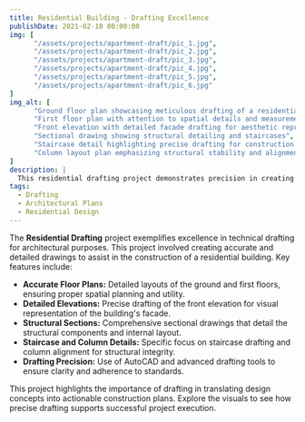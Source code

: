 ```yaml
---
title: Residential Building - Drafting Excellence
publishDate: 2021-02-10 00:00:00
img: [
      "/assets/projects/apartment-draft/pic_1.jpg",
      "/assets/projects/apartment-draft/pic_2.jpg",
      "/assets/projects/apartment-draft/pic_3.jpg",
      "/assets/projects/apartment-draft/pic_4.jpg",
      "/assets/projects/apartment-draft/pic_5.jpg",
      "/assets/projects/apartment-draft/pic_6.jpg"
]
img_alt: [
      "Ground floor plan showcasing meticulous drafting of a residential layout",
      "First floor plan with attention to spatial details and measurements",
      "Front elevation with detailed facade drafting for aesthetic representation",
      "Sectional drawing showing structural detailing and staircases",
      "Staircase detail highlighting precise drafting for construction accuracy",
      "Column layout plan emphasizing structural stability and alignment"
]
description: |
  This residential drafting project demonstrates precision in creating comprehensive architectural drawings. These include detailed floor plans, elevations, sections, and structural layouts, ensuring accuracy and clarity for construction execution.
tags:
  - Drafting
  - Architectural Plans
  - Residential Design
---
```


The **Residential Drafting** project exemplifies excellence in technical drafting for architectural purposes. This project involved creating accurate and detailed drawings to assist in the construction of a residential building. Key features include:

- **Accurate Floor Plans:** Detailed layouts of the ground and first floors, ensuring proper spatial planning and utility.
- **Detailed Elevations:** Precise drafting of the front elevation for visual representation of the building's facade.
- **Structural Sections:** Comprehensive sectional drawings that detail the structural components and internal layout.
- **Staircase and Column Details:** Specific focus on staircase drafting and column alignment for structural integrity.
- **Drafting Precision:** Use of AutoCAD and advanced drafting tools to ensure clarity and adherence to standards.

This project highlights the importance of drafting in translating design concepts into actionable construction plans. Explore the visuals to see how precise drafting supports successful project execution.